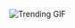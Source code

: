 
<!-- GIF_SECTION -->
![Trending GIF](https://media3.giphy.com/media/v1.Y2lkPThiYjIxNzcybXg4cjExbjF5aDFhdTFwbXRtcmtnOHlsbDdlMmV2dmJveHNrZXJoZSZlcD12MV9naWZzX3NlYXJjaCZjdD1n/khMQDMRqOBEToISmyp/giphy.gif)
<!-- END_GIF_SECTION -->
